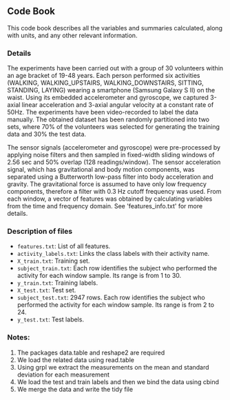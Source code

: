 ## Code Book

This code book describes all the variables and summaries calculated, along with units, and any other relevant information.

### Details

The experiments have been carried out with a group of 30 volunteers within an age bracket of 19-48 years. Each person performed six activities (WALKING, WALKING_UPSTAIRS, WALKING_DOWNSTAIRS, SITTING, STANDING, LAYING) wearing a smartphone (Samsung Galaxy S II) on the waist. Using its embedded accelerometer and gyroscope, we captured 3-axial linear acceleration and 3-axial angular velocity at a constant rate of 50Hz. The experiments have been video-recorded to label the data manually. The obtained dataset has been randomly partitioned into two sets, where 70% of the volunteers was selected for generating the training data and 30% the test data. 

The sensor signals (accelerometer and gyroscope) were pre-processed by applying noise filters and then sampled in fixed-width sliding windows of 2.56 sec and 50% overlap (128 readings/window). The sensor acceleration signal, which has gravitational and body motion components, was separated using a Butterworth low-pass filter into body acceleration and gravity. The gravitational force is assumed to have only low frequency components, therefore a filter with 0.3 Hz cutoff frequency was used. From each window, a vector of features was obtained by calculating variables from the time and frequency domain. See 'features_info.txt' for more details. 

### Description of files

* `features.txt`: List of all features.
* `activity_labels.txt`: Links the class labels with their activity name.
* `X_train.txt`: Training set.
* `subject_train.txt`: Each row identifies the subject who performed the activity for each window sample. Its range is from 1 to 30. 
* `y_train.txt`: Training labels.
* `X_test.txt`: Test set.
* `subject_test.txt`: 2947 rows. Each row identifies the subject who performed the activity for each window sample. Its range is from 2 to 24.
* `y_test.txt`: Test labels.

### Notes: 

1. The packages data.table and reshape2 are required
2. We load the related data using read.table
3. Using grpl we extract the measurements on the mean and standard deviation for each measurement
4. We load the test and train labels and then we bind the data using cbind
5. We merge the data and write the tidy file
